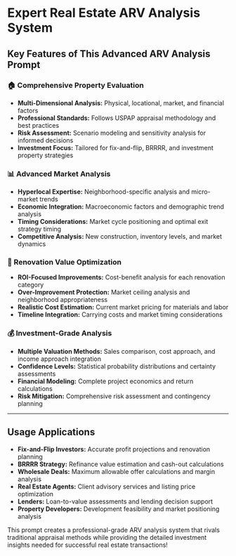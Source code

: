 # **Expert Real Estate ARV Analysis System**

## **Key Features of This Advanced ARV Analysis Prompt**

### **🏠 Comprehensive Property Evaluation**
- **Multi-Dimensional Analysis:** Physical, locational, market, and financial factors
- **Professional Standards:** Follows USPAP appraisal methodology and best practices
- **Risk Assessment:** Scenario modeling and sensitivity analysis for informed decisions
- **Investment Focus:** Tailored for fix-and-flip, BRRRR, and investment property strategies

### **📊 Advanced Market Analysis**
- **Hyperlocal Expertise:** Neighborhood-specific analysis and micro-market trends
- **Economic Integration:** Macroeconomic factors and demographic trend analysis
- **Timing Considerations:** Market cycle positioning and optimal exit strategy timing
- **Competitive Analysis:** New construction, inventory levels, and market dynamics

### **🔨 Renovation Value Optimization**
- **ROI-Focused Improvements:** Cost-benefit analysis for each renovation category
- **Over-Improvement Protection:** Market ceiling analysis and neighborhood appropriateness
- **Realistic Cost Estimation:** Current market pricing for materials and labor
- **Timeline Integration:** Carrying costs and market timing considerations

### **💰 Investment-Grade Analysis**
- **Multiple Valuation Methods:** Sales comparison, cost approach, and income approach integration
- **Confidence Levels:** Statistical probability distributions and certainty assessments
- **Financial Modeling:** Complete project economics and return calculations
- **Risk Mitigation:** Comprehensive risk assessment and contingency planning

---

## **Usage Applications**

- **Fix-and-Flip Investors:** Accurate profit projections and renovation planning
- **BRRRR Strategy:** Refinance value estimation and cash-out calculations
- **Wholesale Deals:** Maximum allowable offer calculations and margin analysis
- **Real Estate Agents:** Client advisory services and listing price optimization
- **Lenders:** Loan-to-value assessments and lending decision support
- **Property Developers:** Development feasibility and market positioning analysis

This prompt creates a professional-grade ARV analysis system that rivals traditional appraisal methods while providing the detailed investment insights needed for successful real estate transactions!
